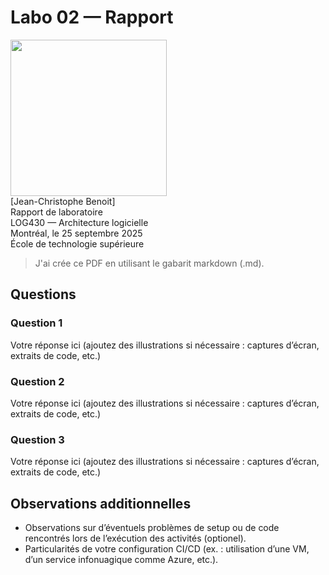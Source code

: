 # Labo 02 — Rapport

<img src="https://upload.wikimedia.org/wikipedia/commons/2/2a/Ets_quebec_logo.png" width="250"> \
[Jean-Christophe Benoit] \
Rapport de laboratoire \
LOG430 — Architecture logicielle \
Montréal, le 25 septembre 2025 \
École de technologie supérieure

> J'ai crée ce PDF en utilisant le gabarit markdown (.md).

## Questions

### Question 1

Votre réponse ici (ajoutez des illustrations si nécessaire : captures d’écran, extraits de code, etc.)

### Question 2

Votre réponse ici (ajoutez des illustrations si nécessaire : captures d’écran, extraits de code, etc.)

### Question 3

Votre réponse ici (ajoutez des illustrations si nécessaire : captures d’écran, extraits de code, etc.)

## Observations additionnelles

- Observations sur d’éventuels problèmes de setup ou de code rencontrés lors de l’exécution des activités (optionel).
- Particularités de votre configuration CI/CD (ex. : utilisation d’une VM, d’un service infonuagique comme Azure, etc.).
